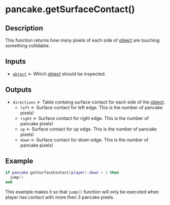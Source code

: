 # pancake.getSurfaceContact()

## Description

This function returns how many pixels of each side of [object](http://mightypancake.games/#/documentation/topics/objects) are touching something collidable.

## Inputs

- [`object`](http://mightypancake.games/#/documentation/topics/objects) <- Which [object](http://mightypancake.games/#/documentation/topics/objects) should be inspected.

## Outputs
- `directions` <- Table containg surface contact for each side of the [object](http://mightypancake.games/#/documentation/topics/objects).
  * `left` <- Surface contact for left edge. This is the number of pancake pixels!
  * `right` <- Surface contact for right edge. This is the number of pancake pixels!
  * `up` <- Surface contact for up edge. This is the number of pancake pixels!
  * `down` <- Surface contact for down edge. This is the number of pancake pixels!

## Example

```lua
if pancake.getSurfaceContact(player).down > 3 then
  jump()
end
```

This example makes it so that `jump()` function will only be executed when player has contact with more then 3 pancake pixels.
